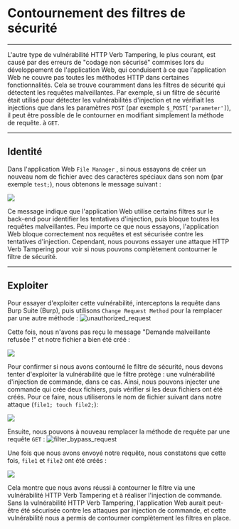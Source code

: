Contournement des filtres de sécurité
==========================

* * * * *

L'autre type de vulnérabilité HTTP Verb Tampering, le plus courant, est causé par des erreurs de "codage non sécurisé" commises lors du développement de l'application Web, qui conduisent à ce que l'application Web ne couvre pas toutes les méthodes HTTP dans certaines fonctionnalités. Cela se trouve couramment dans les filtres de sécurité qui détectent les requêtes malveillantes. Par exemple, si un filtre de sécurité était utilisé pour détecter les vulnérabilités d'injection et ne vérifiait les injections que dans les paramètres `POST` (par exemple `$_POST['parameter']`), il peut être possible de le contourner en modifiant simplement la méthode de requête. à `GET`.

* * * * *

Identité
--------

Dans l'application Web `File Manager` , si nous essayons de créer un nouveau nom de fichier avec des caractères spéciaux dans son nom (par exemple `test;`), nous obtenons le message suivant :

![](https://academy.hackthebox.com/storage/modules/134/web_attacks_verb_malicious_request.jpg)

Ce message indique que l'application Web utilise certains filtres sur le back-end pour identifier les tentatives d'injection, puis bloque toutes les requêtes malveillantes. Peu importe ce que nous essayons, l'application Web bloque correctement nos requêtes et est sécurisée contre les tentatives d'injection. Cependant, nous pouvons essayer une attaque HTTP Verb Tampering pour voir si nous pouvons complètement contourner le filtre de sécurité.

* * * * *

Exploiter
-------

Pour essayer d'exploiter cette vulnérabilité, interceptons la requête dans Burp Suite (Burp), puis utilisons `Change Request Method` pour la remplacer par une autre méthode : ![unauthorized_request](https://academy.hackthebox.com/storage/modules/134/web_attacks_verb_tampering_GET_request.jpg)

Cette fois, nous n'avons pas reçu le message "Demande malveillante refusée !" et notre fichier a bien été créé :

![](https://academy.hackthebox.com/storage/modules/134/web_attacks_verb_tampering_injected_request.jpg)

Pour confirmer si nous avons contourné le filtre de sécurité, nous devons tenter d'exploiter la vulnérabilité que le filtre protège : une vulnérabilité d'injection de commande, dans ce cas. Ainsi, nous pouvons injecter une commande qui crée deux fichiers, puis vérifier si les deux fichiers ont été créés. Pour ce faire, nous utiliserons le nom de fichier suivant dans notre attaque (`file1; touch file2;`):

![](https://academy.hackthebox.com/storage/modules/134/web_attacks_verb_tampering_filter_bypass.jpg)

Ensuite, nous pouvons à nouveau remplacer la méthode de requête par une requête `GET` : ![filter_bypass_request](https://academy.hackthebox.com/storage/modules/134/web_attacks_verb_tampering_filter_bypass_request.jpg)

Une fois que nous avons envoyé notre requête, nous constatons que cette fois, `file1` et `file2` ont été créés :

![](https://academy.hackthebox.com/storage/modules/134/web_attacks_verb_tampering_after_filter_bypass.jpg)

Cela montre que nous avons réussi à contourner le filtre via une vulnérabilité HTTP Verb Tampering et à réaliser l'injection de commande. Sans la vulnérabilité HTTP Verb Tampering, l'application Web aurait peut-être été sécurisée contre les attaques par injection de commande, et cette vulnérabilité nous a permis de contourner complètement les filtres en place.
